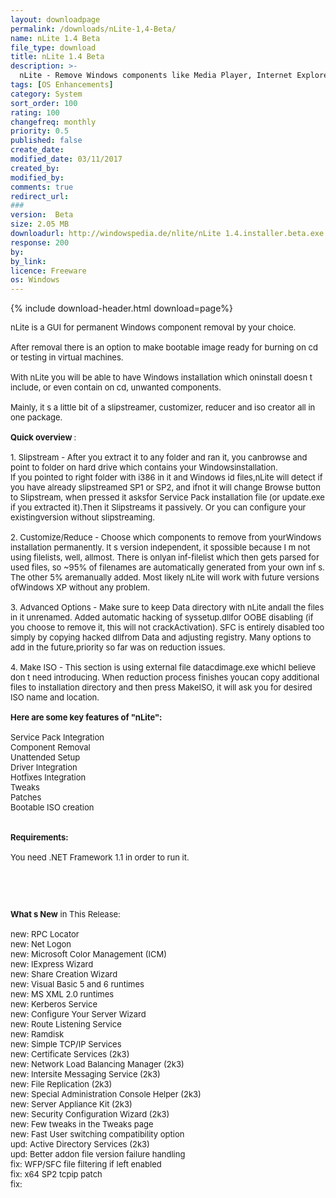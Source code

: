 ```yaml
---
layout: downloadpage
permalink: /downloads/nLite-1,4-Beta/
name: nLite 1.4 Beta
file_type: download
title: nLite 1.4 Beta
description: >-
  nLite - Remove Windows components like Media Player, Internet Explorer, Outlook Express...
tags: [OS Enhancements]
category: System
sort_order: 100
rating: 100
changefreq: monthly
priority: 0.5
published: false
create_date:
modified_date: 03/11/2017
created_by:
modified_by:
comments: true
redirect_url:
###
version:  Beta
size: 2.05 MB
downloadurl: http://windowspedia.de/nlite/nLite 1.4.installer.beta.exe
response: 200
by:
by_link:
licence: Freeware
os: Windows
---
```


{% include download-header.html download=page%}

<p style="fix-download-text !important">
<p><font size="2"><p>nLite is a GUI for permanent Windows component removal by your choice.<br />
<br />
After removal there is an option to make bootable image ready for burning on cd or testing in virtual machines. <br />
<br />
With nLite you will be able to have Windows installation which oninstall doesn t include, or even contain on cd, unwanted components.<br />
<br />
Mainly, it s a little bit of a slipstreamer, customizer, reducer and iso creator all in one package.<br />
<br />
<strong>Quick overview </strong>:<br />
<br />
1. Slipstream - After you extract it to any folder and ran it, you canbrowse and point to folder on hard drive which contains your Windowsinstallation.<br />
If you pointed to right folder with i386 in it and Windows id files,nLite will detect if you have already slipstreamed SP1 or SP2, and ifnot it will change Browse button to Slipstream, when pressed it asksfor Service Pack installation file (or update.exe if you extracted it).Then it Slipstreams it passively. Or you can configure your existingversion without slipstreaming.<br />
<br />
2. Customize/Reduce - Choose which components to remove from yourWindows installation permanently. It s version independent, it spossible because I m not using filelists, well, allmost. There is onlyan inf-filelist which then gets parsed for used files, so ~95% of filenames are automatically generated from your own inf s. The other 5% aremanually added. Most likely nLite will work with future versions ofWindows XP without any problem.<br />
<br />
3. Advanced Options - Make sure to keep Data directory with nLite andall the files in it unrenamed. Added automatic hacking of syssetup.dllfor OOBE disabling (if you choose to remove it, this will not crackActivation). SFC is entirely disabled too simply by copying hacked dllfrom Data and adjusting registry. Many options to add in the future,priority so far was on reduction issues.<br />
<br />
4. Make ISO - This section is using external file datacdimage.exe whichI believe don t need introducing. When reduction process finishes youcan copy additional files to installation directory and then press MakeISO, it will ask you for desired ISO name and location. <br />
<br />
<span><strong>Here are some key features of "nLite":</strong></span><br />
<br />
Service Pack Integration<br />
Component Removal<br />
Unattended Setup<br />
Driver Integration<br />
Hotfixes Integration<br />
Tweaks<br />
Patches<br />
Bootable ISO creation<br />
<br />
<br />
<span><strong>Requirements:</strong></span><br />
<br />
You need .NET Framework 1.1 in order to run it.</p>
<!-- google_ad_section_end -->
<p>&#160;</p>
<div class="celltext_big"><br />
<br />
<strong>What s New</strong> in This Release:<br />
<br />
new: RPC Locator <br />
new: Net Logon <br />
new: Microsoft Color Management (ICM) <br />
new: IExpress Wizard <br />
new: Share Creation Wizard <br />
new: Visual Basic 5 and 6 runtimes <br />
new: MS XML 2.0 runtimes <br />
new: Kerberos Service <br />
new: Configure Your Server Wizard <br />
new: Route Listening Service <br />
new: Ramdisk <br />
new: Simple TCP/IP Services <br />
new: Certificate Services (2k3) <br />
new: Network Load Balancing Manager (2k3) <br />
new: Intersite Messaging Service (2k3) <br />
new: File Replication (2k3) <br />
new: Special Administration Console Helper (2k3) <br />
new: Server Appliance Kit (2k3) <br />
new: Security Configuration Wizard (2k3) <br />
new: Few tweaks in the Tweaks page <br />
new: Fast User switching compatibility option <br />
upd: Active Directory Services (2k3) <br />
upd: Better addon file version failure handling <br />
fix: WFP/SFC file filtering if left enabled <br />
fix: x64 SP2 tcpip patch <br />
fix:</div></p></p>
